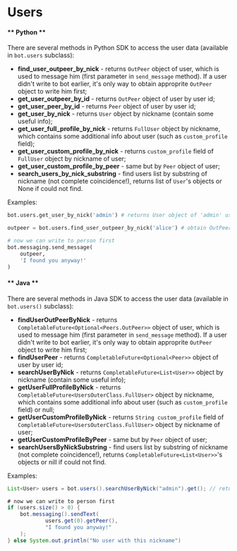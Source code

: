 # Users

<!-- tabs:start -->

#### ** Python **

There are several methods in Python SDK to access the user data (available in ``bot.users`` subclass):

- **find_user_outpeer_by_nick** - returns ``OutPeer`` object of user, which is used to message him (first parameter in ``send_message`` method). If a user didn't write to bot earlier, it's only way to obtain approprite ``OutPeer`` object to write him first;
- **get_user_outpeer_by_id** - returns ``OutPeer`` object of user by user id;
- **get_user_peer_by_id** - returns ``Peer`` object of user by user id;
- **get_user_by_nick** - returns ``User`` object by nickname (contain some useful info);
- **get_user_full_profile_by_nick** - returns ``FullUser`` object by nickname, which contains some additional info about user (such as ``custom_profile`` field);
- **get_user_custom_profile_by_nick** - returns ``custom_profile`` field of ``FullUser`` object by nickname of user;
- **get_user_custom_profile_by_peer** - same but by ``Peer`` object of user;
- **search_users_by_nick_substring** - find users list by substring of nickname (not complete coincidence!), returns list of ``User``'s objects or None if could not find.

Examples:

```python
bot.users.get_user_by_nick('admin') # returns User object of 'admin' user

```

```python
outpeer = bot.users.find_user_outpeer_by_nick('alice') # obtain OutPeer from nickname

# now we can write to person first
bot.messaging.send_message(
    outpeer,
    'I found you anyway!'
)
```

#### ** Java **

There are several methods in Java SDK to access the user data (available in ``bot.users()`` subclass):

- **findUserOutPeerByNick** - returns ``CompletableFuture<Optional<Peers.OutPeer>>`` object of user, which is used to message him (first parameter in ``send_message`` method). If a user didn't write to bot earlier, it's only way to obtain approprite ``OutPeer`` object to write him first;
- **findUserPeer** - returns ``CompletableFuture<Optional<Peer>>`` object of user by user id;
- **searchUserByNick** - returns ``CompletableFuture<List<User>>`` object by nickname (contain some useful info);
- **getUserFullProfileByNick** - returns ``CompletableFuture<UsersOuterClass.FullUser>`` object by nickname, which contains some additional info about user (such as ``custom_profile`` field) or null;
- **getUserCustomProfileByNick** - returns ``String custom_profile`` field of ``CompletableFuture<UsersOuterClass.FullUser>`` object by nickname of user;
- **getUserCustomProfileByPeer** - same but by ``Peer`` object of user;
- **searchUsersByNickSubstring** - find users list by substring of nickname (not complete coincidence!), returns ``CompletableFuture<List<User>>``'s objects or nill if could not find.


Examples:

```java
List<User> users = bot.users().searchUserByNick("admin").get(); // returns list of User objects of 'admin' user
```

```java
# now we can write to person first
if (users.size() > 0) {
    bot.messaging().sendText(
            users.get(0).getPeer(),
            "I found you anyway!"
    );
} else System.out.println("No user with this nickname")
```

<!-- tabs:end -->
